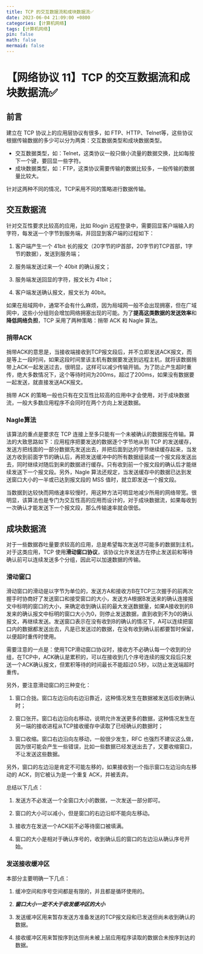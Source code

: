 ```yaml
---
title: TCP 的交互数据流和成块数据流✅
date: 2023-06-04 21:09:00 +0800
categories: [计算机网络]
tags: [计算机网络]
pin: false
math: false
mermaid: false
---
```


# 【网络协议 11】TCP 的交互数据流和成块数据流✅

## **前言**

建立在 TCP 协议上的应用层协议有很多，如 FTP、HTTP、Telnet等，这些协议根据传输数据的多少可以分为两类：交互数据类型和成块数据类型。

- 交互数据类型，如：Telnet，这类协议一般只做小流量的数据交换，比如每按下一个键，要回显一些字符。
- 成块数据类型，如：FTP，这类协议需要传输的数据比较多，一般传输的数据量比较大。

针对这两种不同的情况，TCP采用不同的策略进行数据传输。

## **交互数据流**

针对交互性要求比较高的应用，比如 Rlogin 远程登录中，需要回显客户端输入的字符，每发送一个字节到服务端，并回显到客户端的过程如下：

1. 客户端产生一个 41bit 长的报文（20字节的IP首部，20字节的TCP首部，1字节的数据），发送到服务端；

2. 服务端发送过来一个 40bit 的确认报文；

3. 服务端发送回显的字符，报文长为 41bit；

4. 客户端发送确认报文，报文长为 40bit。

如果在局域网中，通常不会有什么麻烦，因为局域网一般不会出现拥塞，但在广域网中，这些小分组则会增加网络拥塞出现的可能。为了**提高这类数据的发送效率**和**降低网络负担**，TCP 采用了两种策略：捎带 ACK 和 Nagle 算法。

### **捎带ACK**

捎带ACK的意思是，当接收端接收到TCP报文段后，并不立即发送ACK报文，而是等上一段时间，如果这段时间里该主机有数据要发送到远程主机，就将该数据捎带上ACK一起发送过去，很明显，这样可以减少传输开销。为了防止产生超时重传，绝大多数情况下，这个等待时间为200ms，超过了200ms，如果没有数据要一起发送，就直接发送ACK报文。

捎带 ACK 的策略一般也只有在交互性比较高的应用中才会使用，对于成块数据流，一般大多数应用程序不会同时在两个方向上发送数据。

### **Nagle算法**

该算法的重点是要求在 TCP 连接上至多只能有一个未被确认的数据报在传输。算法的大致思路如下：应用程序把要发送的数据逐个字节地从到 TCP 的发送缓存，发送方把线面的一部分数据先发送出去，并把后面到达的字节继续缓存起来，当发送方收到前面字节的确认后，再把发送缓冲中的所有数据组装成一个报文段发送出去，同时继续对随后到来的数据进行缓存。只有收到前一个报文段的确认后才能继续发送下一个报文段。另外，Nagle 算法还规定，当发送缓存中的数据已达到发送窗口大小的一半或已达到报文段的 MSS 值时，就立即发送一个报文段。

当数据到达较快而网络速率较慢时，用这种方法可明显地减少所用的网络带宽。很明显，该算法也是专门为交互性高的应用而设计的，对于成块数据流，如果每收到一次确认才能发送下一个报文段，那么传输速率就会很低。

## **成块数据流**

对于一些数据吞吐量要求较高的应用，总是希望每次发送尽可能多的数据到主机，对于这类应用，TCP 使用**滑动窗口协议**，该协议允许发送方在停止发送前和等待确认前可以连续发送多个分组，因此可以加速数据的传输。

### **滑动窗口**

滑动窗口的滑动是以字节为单位的，发送方A和接收方B在TCP三次握手的前两次握手时协商好了发送窗口和接受窗口的大小，发送方A根据B发送来的确认连接报文中标明的窗口的大小，来确定收到确认前的最大发送数据量，如果A接收到的B发来的确认报文中标明的窗口大小为0，则停止发送数据，直到收到不为0的确认报文，再继续发送。发送窗口表示在没有收到B的确认的情况下，A可以连续把窗口内的数据都发送出去，凡是已发送过的数据，在没有收到确认前都要暂时保留，以便超时重传时使用。

需要注意的一点是：使用TCP滑动窗口协议时，接收方不必确认每一个收到的分组，在TCP中，ACK确认是累积的，可以在接收到几个序号连续的报文段后只发送一个ACK确认报文，但累积等待的时间最长不能超过0.5秒，以防止发送端超时重传。

另外，要注意滑动窗口的三种变化：

1. 窗口合拢。窗口左边沿向右边沿靠近，这种情况发生在数据被发送后收到确认时；

2. 窗口张开。窗口右边沿向右移动，说明允许发送更多的数据，这种情况发生在另一端的接收进程从TCP接收缓存中读取了已经确认的数据时；

3. 窗口收缩。窗口右边沿向左移动，一般很少发生，RFC 也强烈不建议这么做，因为很可能会产生一些错误，比如一些数据已经发送出去了，又要收缩窗口，不让发送这些数据。

另外，窗口的左边沿是肯定不可能左移的，如果接收到一个指示窗口左边沿向左移动的 ACK，则它被认为是一个重复 ACK，并被丢弃。

总结以下几点：

1. 发送方不必发送一个全窗口大小的数据，一次发送一部分即可。

2. 窗口的大小可以减小，但是窗口的右边沿却不能向左移动。

3. 接收方在发送一个ACK前不必等待窗口被填满。

4. 窗口的大小是相对于确认序号的，收到确认后的窗口的左边沿从确认序号开始。

### **发送接收缓冲区**

本部分主要明确一下几点：

1. 缓冲空间和序号空间都是有限的，并且都是循环使用的。

2. ***窗口大小一定不大于收发缓冲区的大小***

3. 发送缓冲区用来暂存发送方准备发送的TCP报文段和已发送但尚未收到确认的数据。

4. 接收缓冲区用来暂按序到达但尚未被上层应用程序读取的数据合未按序到达的数据。